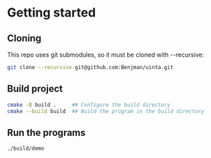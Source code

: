 # Getting started
## Cloning
This repo uses git submodules, so it must be cloned with --recursive:
```sh
git clone --recursive git@github.com:Benjman/uinta.git
```
## Build project
```sh
cmake -B build .     ## Configure the build directory
cmake --build build  ## Build the program in the build directory
```
## Run the programs
```sh
./build/demo
```
